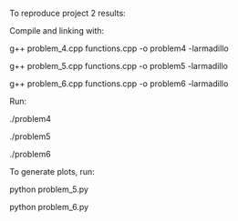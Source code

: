 To reproduce project 2 results:

Compile and linking with:

g++ problem_4.cpp functions.cpp -o problem4 -larmadillo

g++ problem_5.cpp functions.cpp -o problem5 -larmadillo

g++ problem_6.cpp functions.cpp -o problem6 -larmadillo


Run:

./problem4

./problem5

./problem6


To generate plots, run:

python problem_5.py

python problem_6.py